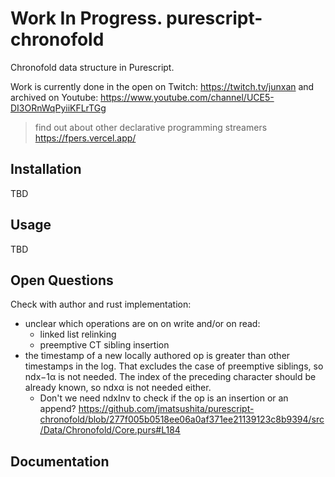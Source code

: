 # Work In Progress. purescript-chronofold

<!-- [![Latest release](http://img.shields.io/github/release/purescript/purescript-enums.svg)](https://github.com/purescript/purescript-enums/releases)
[![Build status](https://github.com/purescript/purescript-enums/workflows/CI/badge.svg?branch=master)](https://github.com/purescript/purescript-enums/actions?query=workflow%3ACI+branch%3Amaster)
[![Pursuit](https://pursuit.purescript.org/packages/purescript-enums/badge)](https://pursuit.purescript.org/packages/purescript-enums) -->

Chronofold data structure in Purescript.

Work is currently done in the open on Twitch: https://twitch.tv/junxan and archived on Youtube: https://www.youtube.com/channel/UCE5-DI3ORnWqPyiiKFLrTGg 

> find out about other declarative programming streamers https://fpers.vercel.app/

## Installation

TBD

## Usage

TBD

## Open Questions

Check with author and rust implementation:
 - unclear which operations are on on write and/or on read:
   - linked list relinking
   - preemptive CT sibling insertion
 - the timestamp of a new locally authored op is greater than  other timestamps in the log. That excludes the case of preemptive  siblings, so ndx−1α is not needed. The index of the  preceding character should be already known, so ndxα is not needed either.
   - Don't we need ndxInv to check if the op is an insertion or an append? https://github.com/jmatsushita/purescript-chronofold/blob/277f005b0518ee06a0af371ee21139123c8b9394/src/Data/Chronofold/Core.purs#L184

## Documentation

<!-- Module documentation is [published on Pursuit](http://pursuit.purescript.org/packages/purescript-chronofold). -->